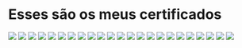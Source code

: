 <h1>Esses são os meus certificados</h1>

<img src='imgs/inicianteEmProgamação.jpg'>
<img src='imgs/formação-frontend.jpg'>
<img src='imgs/htmlpt1.jpg'>
<img src='imgs/htmlpt2.jpg'>
<img src='imgs/htmlpt3.jpg'>
<img src='imgs/htmlpt4.jpg'>
<img src='imgs/cssGrid.jpg'>
<img src='imgs/flexbox.jpg'>
<img src='imgs/arquiteturaCss.jpg'>
<img src='imgs/sass.jpg'>
<img src='imgs/responsivo.jpg'>
<img src='imgs/js.jpg'>
<img src='imgs/js0.jpg'>
<img src='imgs/js1.jpg'>
<img src='imgs/js3.jpg'>
<img src='imgs/js5.jpg'>
<img src='imgs/js6.jpg'>
<img src='imgs/js7.jpg'>
<img src='imgs/js8.jpg'>
<img src='imgs/js9.jpg'>
<img src='imgs/js10.jpg'>
<img src='imgs/js11.jpg'>
<img src='imgs/js12.jpg'>

